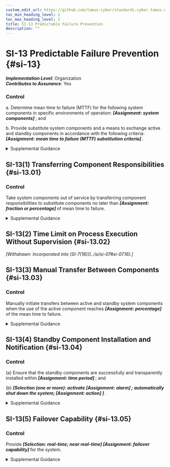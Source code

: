 ```yaml
---
custom_edit_url: https://github.com/tamus-cyber/standards.cyber.tamus.edu/tree/main/static/content/tamus.edu/TAMUS_profile.xml
toc_min_heading_level: 2
toc_max_heading_level: 2
title: SI-13 Predictable Failure Prevention
description: ""
---
```


# SI-13 Predictable Failure Prevention {#si-13}

_**Implementation Level**_: Organization\
_**Contributes to Assurance**_: Yes

### Control

a. Determine mean time to failure (MTTF) for the following system components in specific environments of operation: <strong>                     <em>[Assignment: system components]</em>                  </strong> ; and

b. Provide substitute system components and a means to exchange active and standby components in accordance with the following criteria: <strong>                     <em>[Assignment: mean time to failure (MTTF) substitution criteria]</em>                  </strong>.

<details>
  <summary>Supplemental Guidance</summary>

While MTTF is primarily a reliability issue, predictable failure prevention is intended to address potential failures of system components that provide security capabilities. Failure rates reflect installation-specific consideration rather than the industry-average. Organizations define the criteria for the substitution of system components based on the MTTF value with consideration for the potential harm from component failures. The transfer of responsibilities between active and standby components does not compromise safety, operational readiness, or security capabilities. The preservation of system state variables is also critical to help ensure a successful transfer process. Standby components remain available at all times except for maintenance issues or recovery failures in progress.

</details>

## SI-13(1) Transferring Component Responsibilities {#si-13.01}

### Control

Take system components out of service by transferring component responsibilities to substitute components no later than <strong>                     <em>[Assignment: fraction or percentage]</em>                  </strong> of mean time to failure.

<details>
  <summary>Supplemental Guidance</summary>

Transferring primary system component responsibilities to other substitute components prior to primary component failure is important to reduce the risk of degraded or debilitated mission or business functions. Making such transfers based on a percentage of mean time to failure allows organizations to be proactive based on their risk tolerance. However, the premature replacement of system components can result in the increased cost of system operations.

</details>

## SI-13(2) Time Limit on Process Execution Without Supervision {#si-13.02}

<prop xmlns="http://csrc.nist.gov/ns/oscal/1.0" name="status" value="withdrawn">
               <em>[Withdrawn: Incorporated into [SI-7(16)](../si/si-07#si-07.16).]</em>
            </prop>
            

## SI-13(3) Manual Transfer Between Components {#si-13.03}

### Control

Manually initiate transfers between active and standby system components when the use of the active component reaches <strong>                     <em>[Assignment: percentage]</em>                  </strong> of the mean time to failure.

<details>
  <summary>Supplemental Guidance</summary>

For example, if the MTTF for a system component is 100 days and the MTTF percentage defined by the organization is 90 percent, the manual transfer would occur after 90 days.

</details>

## SI-13(4) Standby Component Installation and Notification {#si-13.04}

### Control

(a) Ensure that the standby components are successfully and transparently installed within <strong>                        <em>[Assignment: time period]</em>                     </strong> ; and

(b)                      <strong>                        <em>[Selection (one or more): activate <strong>                              <em>[Assignment: alarm]</em>                           </strong>                  ; automatically shut down the system;                      <strong>                              <em>[Assignment: action]</em>                           </strong>                  ]</em>                     </strong>.

<details>
  <summary>Supplemental Guidance</summary>

Automatic or manual transfer of components from standby to active mode can occur upon the detection of component failures.

</details>

## SI-13(5) Failover Capability {#si-13.05}

### Control

Provide <strong>                     <em>[Selection: real-time; near real-time]</em>                  </strong>                  <strong>                     <em>[Assignment: failover capability]</em>                  </strong> for the system.

<details>
  <summary>Supplemental Guidance</summary>

Failover refers to the automatic switchover to an alternate system upon the failure of the primary system. Failover capability includes incorporating mirrored system operations at alternate processing sites or periodic data mirroring at regular intervals defined by the recovery time periods of organizations.

</details>

